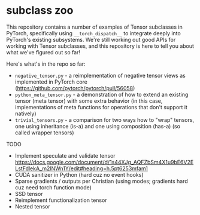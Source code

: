 # subclass zoo

This repository contains a number of examples of Tensor subclasses in PyTorch,
specifically using `__torch_dispatch__` to integrate deeply into PyTorch's
existing subsystems.  We're still working out good APIs for working with
Tensor subclasses, and this repository is here to tell you about what we've
figured out so far!

Here's what's in the repo so far:

- `negative_tensor.py` - a reimplementation of negative tensor views as
  implemented in PyTorch core (https://github.com/pytorch/pytorch/pull/56058)
- `python_meta_tensor.py` - a demonstration of how to extend an existing
  tensor (meta tensor) with some extra behavior (in this case, implementations
  of meta functions for operations that don't support it natively)
- `trivial_tensors.py` - a comparison for two ways how to "wrap" tensors,
  one using inheritance (is-a) and one using composition (has-a) (so called
  wrapper tensors)

TODO

- Implement speculate and validate tensor
  https://docs.google.com/document/d/1s44XJg_AQFZbSm4X1u9bE6V2ELstFdlekA_m2lNWn1Y/edit#heading=h.5pt6253mfam1
- CUDA sanitizer in Python (hard cuz no event hooks)
- Sparse gradients / outputs per Christian (using modes; gradients hard cuz
  need torch function mode)
- SSD tensor
- Reimplement functionalization tensor
- Nested tensor
